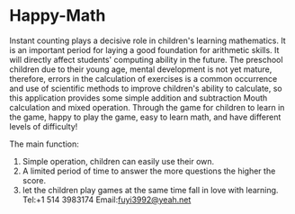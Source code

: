 # Happy-Math
Instant counting plays a decisive role in children's learning mathematics. It is an important period for laying a good foundation for arithmetic skills. It will directly affect students' computing ability in the future. The preschool children due to their young age, mental development is not yet mature, therefore, errors in the calculation of exercises is a common occurrence and use of scientific methods to improve children's ability to calculate, so this application provides some simple addition and subtraction Mouth calculation and mixed operation. Through the game for children to learn in the game, happy to play the game, easy to learn math, and have different levels of difficulty!

The main function:
1. Simple operation, children can easily use their own.
2. A limited period of time to answer the more questions the higher the score.
3. let the children play games at the same time fall in love with learning.
Tel:+1 514 3983174
Email:fuyi3992@yeah.net
